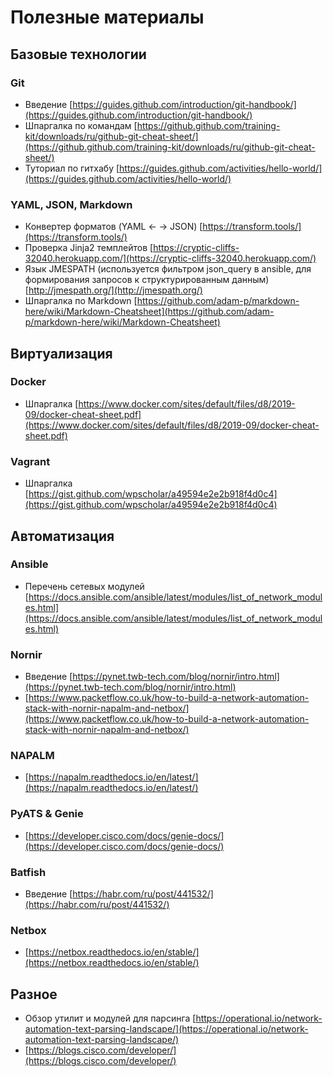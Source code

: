 # Полезные материалы

## Базовые технологии

### Git

- Введение [https://guides.github.com/introduction/git-handbook/](https://guides.github.com/introduction/git-handbook/)
- Шпаргалка по командам [https://github.github.com/training-kit/downloads/ru/github-git-cheat-sheet/](https://github.github.com/training-kit/downloads/ru/github-git-cheat-sheet/)
- Туториал по гитхабу [https://guides.github.com/activities/hello-world/](https://guides.github.com/activities/hello-world/)

### YAML, JSON, Markdown

- Конвертер форматов (YAML ← → JSON)  [https://transform.tools/](https://transform.tools/)
- Проверка Jinja2 темплейтов [https://cryptic-cliffs-32040.herokuapp.com/](https://cryptic-cliffs-32040.herokuapp.com/)
- Язык JMESPATH (используется фильтром json_query в ansible, для формирования запросов к структурированным данным) [http://jmespath.org/](http://jmespath.org/)
- Шпаргалка по Markdown [https://github.com/adam-p/markdown-here/wiki/Markdown-Cheatsheet](https://github.com/adam-p/markdown-here/wiki/Markdown-Cheatsheet)

## Виртуализация

### Docker

- Шпаргалка [https://www.docker.com/sites/default/files/d8/2019-09/docker-cheat-sheet.pdf](https://www.docker.com/sites/default/files/d8/2019-09/docker-cheat-sheet.pdf)

### Vagrant

- Шпаргалка [https://gist.github.com/wpscholar/a49594e2e2b918f4d0c4](https://gist.github.com/wpscholar/a49594e2e2b918f4d0c4)

## Автоматизация

### Ansible

- Перечень сетевых модулей [https://docs.ansible.com/ansible/latest/modules/list_of_network_modules.html](https://docs.ansible.com/ansible/latest/modules/list_of_network_modules.html)

### Nornir

- Введение [https://pynet.twb-tech.com/blog/nornir/intro.html](https://pynet.twb-tech.com/blog/nornir/intro.html)
- [https://www.packetflow.co.uk/how-to-build-a-network-automation-stack-with-nornir-napalm-and-netbox/](https://www.packetflow.co.uk/how-to-build-a-network-automation-stack-with-nornir-napalm-and-netbox/)

### NAPALM

- [https://napalm.readthedocs.io/en/latest/](https://napalm.readthedocs.io/en/latest/)

### PyATS & Genie

- [https://developer.cisco.com/docs/genie-docs/](https://developer.cisco.com/docs/genie-docs/)

### Batfish

- Введение [https://habr.com/ru/post/441532/](https://habr.com/ru/post/441532/)

### Netbox

- [https://netbox.readthedocs.io/en/stable/](https://netbox.readthedocs.io/en/stable/)

## Разное

- Обзор утилит и модулей для парсинга [https://operational.io/network-automation-text-parsing-landscape/](https://operational.io/network-automation-text-parsing-landscape/)
- [https://blogs.cisco.com/developer/](https://blogs.cisco.com/developer/)
